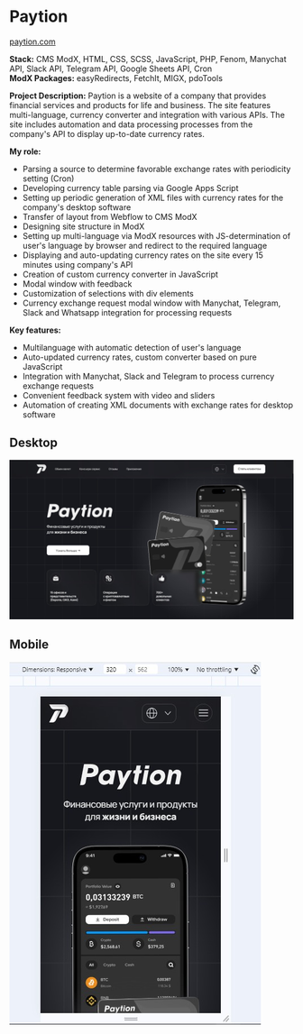# Paytion

[paytion.com](https://paytion.com/)

**Stack:** CMS ModX, HTML, CSS, SCSS, JavaScript, PHP, Fenom, Manychat API, Slack API, Telegram API, Google Sheets API, Cron  
**ModX Packages:** easyRedirects, FetchIt, MIGX, pdoTools

**Project Description:**
Paytion is a website of a company that provides financial services and products for life and business. The site features multi-language, currency converter and integration with various APIs. The site includes automation and data processing processes from the company's API to display up-to-date currency rates.

**My role:**
- Parsing a source to determine favorable exchange rates with periodicity setting (Cron)
- Developing currency table parsing via Google Apps Script
- Setting up periodic generation of XML files with currency rates for the company's desktop software
- Transfer of layout from Webflow to CMS ModX
- Designing site structure in ModX
- Setting up multi-language via ModX resources with JS-determination of user's language by browser and redirect to the required language
- Displaying and auto-updating currency rates on the site every 15 minutes using company's API
- Creation of custom currency converter in JavaScript
- Modal window with feedback
- Customization of selections with div elements
- Currency exchange request modal window with Manychat, Telegram, Slack and Whatsapp integration for processing requests

**Key features:**
- Multilanguage with automatic detection of user's language
- Auto-updated currency rates, custom converter based on pure JavaScript
- Integration with Manychat, Slack and Telegram to process currency exchange requests
- Convenient feedback system with video and sliders
- Automation of creating XML documents with exchange rates for desktop software

## Desktop
![desktop](desktop.jpg)

## Mobile
![mobile](mobile.jpg)
